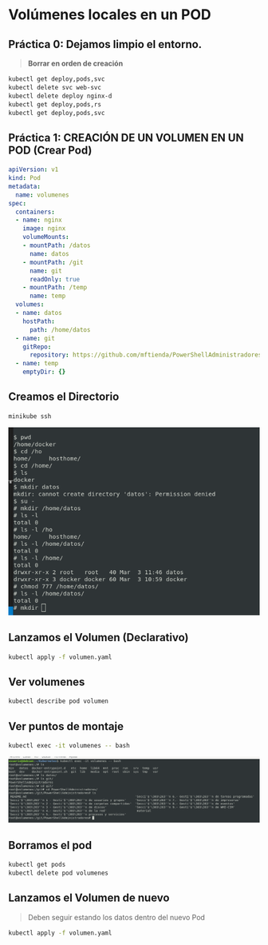# Volúmenes locales en un POD
## Práctica 0: Dejamos limpio el entorno.
>**Borrar en orden de creación**

```bash
kubectl get deploy,pods,svc
kubectl delete svc web-svc
kubectl delete deploy nginx-d
kubectl get deploy,pods,rs
kubectl get deploy,pods,svc
```

## Práctica 1: CREACIÓN DE UN VOLUMEN EN UN POD (Crear Pod)

```yml
apiVersion: v1
kind: Pod
metadata:
  name: volumenes
spec:
  containers:
  - name: nginx
    image: nginx
    volumeMounts:
    - mountPath: /datos
      name: datos
    - mountPath: /git
      name: git
      readOnly: true
    - mountPath: /temp
      name: temp
  volumes:
  - name: datos
    hostPath:
      path: /home/datos
  - name: git
    gitRepo:
      repository: https://github.com/mftienda/PowerShellAdministradores.git
  - name: temp
    emptyDir: {}
```

## Creamos el Directorio

```bash
minikube ssh
```

![crearCarpeta](../../imagenes/carperta.png)

## Lanzamos el Volumen (Declarativo)

```bash
kubectl apply -f volumen.yaml
```

## Ver volumenes

```bash
kubectl describe pod volumen
```

## Ver puntos de montaje

```bash
kubectl exec -it volumenes -- bash
```
![imagen](../../imagenes/verPodPuntos.png)

## Borramos el pod

```bash
kubectl get pods
kubectl delete pod volumenes
```

## Lanzamos el Volumen de nuevo
> Deben seguir estando los datos dentro del nuevo Pod

```bash
kubectl apply -f volumen.yaml
```